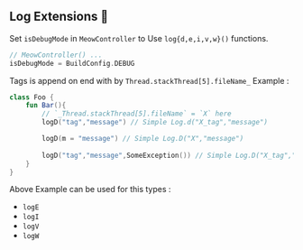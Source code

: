 ## Log Extensions 📃

Set `isDebugMode` in `MeowController` to Use `log{d,e,i,v,w}()`  functions.

```kotlin
// MeowController() ...
isDebugMode = BuildConfig.DEBUG
```

Tags is append on end with by `Thread.stackThread[5].fileName_` Example : 
```kotlin
class Foo {
    fun Bar(){
        // `_Thread.stackThread[5].fileName` = `X` here
		logD("tag","message") // Simple Log.d("X_tag","message")

        logD(m = "message") // Simple Log.D("X","message")
        
        logD("tag","message",SomeException()) // Simple Log.D("X_tag","message",SomeException())
    }
}
```

Above Example can be used for this types :

 - `logE`
 - `logI`
 - `logV`
 - `logW`

 
